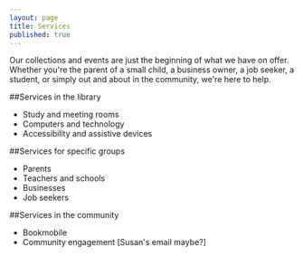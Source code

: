 ```yaml
---
layout: page
title: Services
published: true
---
```


Our collections and events are just the beginning of what we have on offer. Whether you're the parent of a small child, a business owner, a job seeker, a student, or simply out and about in the community, we're here to help.

##Services in the library
- Study and meeting rooms
- Computers and technology
- Accessibility and assistive devices

##Services for specific groups
- Parents
- Teachers and schools
- Businesses
- Job seekers

##Services in the community
- Bookmobile
- Community engagement [Susan's email maybe?]






